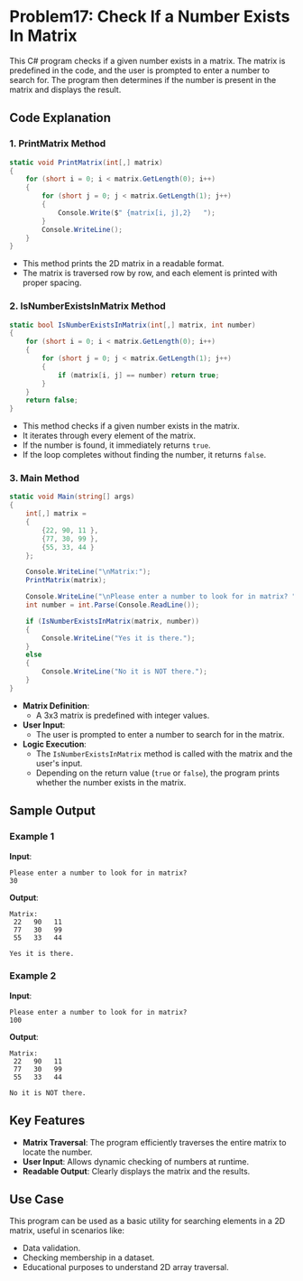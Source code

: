 # Problem17: Check If a Number Exists In Matrix

This C# program checks if a given number exists in a matrix. The matrix is predefined in the code, and the user is prompted to enter a number to search for. The program then determines if the number is present in the matrix and displays the result.

## Code Explanation

### 1. **PrintMatrix Method**
```csharp
static void PrintMatrix(int[,] matrix)
{
    for (short i = 0; i < matrix.GetLength(0); i++)
    {
        for (short j = 0; j < matrix.GetLength(1); j++)
        {
            Console.Write($" {matrix[i, j],2}   ");
        }
        Console.WriteLine();
    }
}
```
- This method prints the 2D matrix in a readable format.
- The matrix is traversed row by row, and each element is printed with proper spacing.

### 2. **IsNumberExistsInMatrix Method**
```csharp
static bool IsNumberExistsInMatrix(int[,] matrix, int number)
{
    for (short i = 0; i < matrix.GetLength(0); i++)
    {
        for (short j = 0; j < matrix.GetLength(1); j++)
        {
            if (matrix[i, j] == number) return true;
        }
    }
    return false;
}
```
- This method checks if a given number exists in the matrix.
- It iterates through every element of the matrix.
- If the number is found, it immediately returns `true`.
- If the loop completes without finding the number, it returns `false`.

### 3. **Main Method**
```csharp
static void Main(string[] args)
{
    int[,] matrix =
    {
        {22, 90, 11 },
        {77, 30, 99 },
        {55, 33, 44 }
    };

    Console.WriteLine("\nMatrix:");
    PrintMatrix(matrix);

    Console.WriteLine("\nPlease enter a number to look for in matrix? ");
    int number = int.Parse(Console.ReadLine());

    if (IsNumberExistsInMatrix(matrix, number))
    {
        Console.WriteLine("Yes it is there.");
    }
    else
    {
        Console.WriteLine("No it is NOT there.");
    }
}
```
- **Matrix Definition**:
  - A 3x3 matrix is predefined with integer values.
- **User Input**:
  - The user is prompted to enter a number to search for in the matrix.
- **Logic Execution**:
  - The `IsNumberExistsInMatrix` method is called with the matrix and the user's input.
  - Depending on the return value (`true` or `false`), the program prints whether the number exists in the matrix.

## Sample Output
### Example 1
**Input**:
```
Please enter a number to look for in matrix?
30
```
**Output**:
```
Matrix:
 22   90   11
 77   30   99
 55   33   44

Yes it is there.
```

### Example 2
**Input**:
```
Please enter a number to look for in matrix?
100
```
**Output**:
```
Matrix:
 22   90   11
 77   30   99
 55   33   44

No it is NOT there.
```

## Key Features
- **Matrix Traversal**: The program efficiently traverses the entire matrix to locate the number.
- **User Input**: Allows dynamic checking of numbers at runtime.
- **Readable Output**: Clearly displays the matrix and the results.

## Use Case
This program can be used as a basic utility for searching elements in a 2D matrix, useful in scenarios like:
- Data validation.
- Checking membership in a dataset.
- Educational purposes to understand 2D array traversal.
